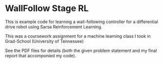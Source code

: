 WallFollow Stage RL
===================

This is example code for learning a wall-following controller for a differential
drive robot using Sarsa Reinforcement Learning.

This was a coursework assignment for a machine learning class I took in
Grad-School (University of Tennessee)

See the PDF files for details (both the given problem statement and my final
report that accomponied my code).
